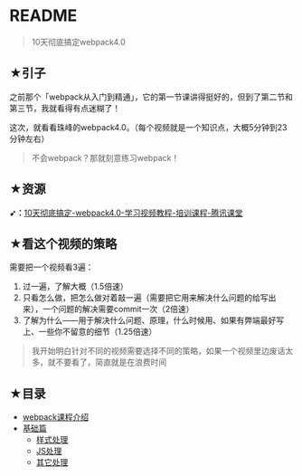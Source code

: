 # README

> 10天彻底搞定webpack4.0

## ★引子

之前那个「webpack从入门到精通」，它的第一节课讲得挺好的，但到了第二节和第三节，我就看得有点迷糊了！

这次，就看看珠峰的webpack4.0。（每个视频就是一个知识点，大概5分钟到23分钟左右）

> 不会webpack？那就刻意练习webpack！

## ★资源

**➹：**[10天彻底搞定-webpack4.0-学习视频教程-培训课程-腾讯课堂](https://ke.qq.com/course/368629)

## ★看这个视频的策略

需要把一个视频看3遍：

1. 过一遍，了解大概（1.5倍速）
2. 只看怎么做，把怎么做对着敲一遍（需要把它用来解决什么问题的给写出来），一个问题的解决需要commit一次（2倍速）
3. 了解为什么——用于解决什么问题、原理，什么时候用、如果有弊端最好写上、一些你不留意的细节（1.25倍速）

> 我开始明白针对不同的视频需要选择不同的策略，如果一个视频里边废话太多，就不要看了，简直就是在浪费时间

## ★目录

- [webpack课程介绍](./00.md)
- [基础篇](./01.md)
  - [样式处理](./02.md)
  - [JS处理](./03.md)
  - [其它处理](./04.md)







